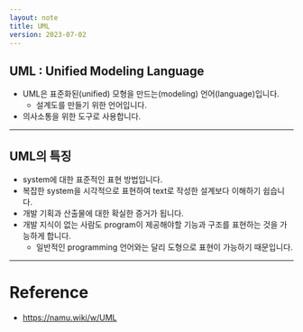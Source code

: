 ```yaml
---
layout: note
title: UML
version: 2023-07-02
---
```





## UML : Unified Modeling Language

- UML은 표준화된(unified) 모형을 만드는(modeling) 언어(language)입니다.
    - 설계도를 만들기 위한 언어입니다.
- 의사소통을 위한 도구로 사용합니다.




---




## UML의 특징

- system에 대한 표준적인 표현 방법입니다.
- 복잡한 system을 시각적으로 표현하여 text로 작성한 설계보다 이해하기 쉽습니다.
- 개발 기획과 산출물에 대한 확실한 증거가 됩니다.
- 개발 지식이 없는 사람도 program이 제공해야할 기능과 구조를 표현하는 것을 가능하게 합니다.
    - 일반적인 programming 언어와는 달리 도형으로 표현이 가능하기 때문입니다.




---




# Reference

- <https://namu.wiki/w/UML>
